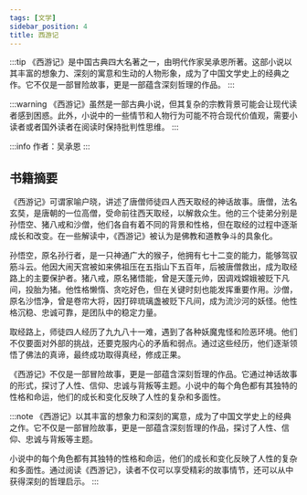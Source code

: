 ```yaml
---
tags: [文学]
sidebar_position: 4
title: 西游记
---
```


:::tip
《西游记》是中国古典四大名著之一，由明代作家吴承恩所著。这部小说以其丰富的想象力、深刻的寓意和生动的人物形象，成为了中国文学史上的经典之作。它不仅是一部冒险故事，更是一部蕴含深刻哲理的作品。
:::

:::warning
《西游记》虽然是一部古典小说，但其复杂的宗教背景可能会让现代读者感到困惑。此外，小说中的一些情节和人物行为可能不符合现代价值观，需要小读者或者国外读者在阅读时保持批判性思维。
:::

:::info
作者：吴承恩
:::

## 书籍摘要

《西游记》可谓家喻户晓，讲述了唐僧师徒四人西天取经的神话故事。唐僧，法名玄奘，是唐朝的一位高僧，受命前往西天取经，以解救众生。他的三个徒弟分别是孙悟空、猪八戒和沙僧，他们各自有着不同的背景和性格，但在取经的过程中逐渐成长和改变。在一些解读中，《西游记》被认为是佛教和道教争斗的具象化。

孙悟空，原名孙行者，是一只神通广大的猴子，他拥有七十二变的能力，能够驾驭筋斗云。他因大闹天宫被如来佛祖压在五指山下五百年，后被唐僧救出，成为取经路上的主要保护者。猪八戒，原名猪悟能，曾是天蓬元帅，因调戏嫦娥被贬下凡间，投胎为猪。他性格懒惰、贪吃好色，但在关键时刻也能发挥重要作用。沙僧，原名沙悟净，曾是卷帘大将，因打碎琉璃盏被贬下凡间，成为流沙河的妖怪。他性格沉稳、忠诚可靠，是团队中的稳定力量。

取经路上，师徒四人经历了九九八十一难，遇到了各种妖魔鬼怪和险恶环境。他们不仅要面对外部的挑战，还要克服内心的矛盾和弱点。通过这些经历，他们逐渐领悟了佛法的真谛，最终成功取得真经，修成正果。

《西游记》不仅是一部冒险故事，更是一部蕴含深刻哲理的作品。它通过神话故事的形式，探讨了人性、信仰、忠诚与背叛等主题。小说中的每个角色都有其独特的性格和命运，他们的成长和变化反映了人性的复杂和多面性。

:::note
《西游记》以其丰富的想象力和深刻的寓意，成为了中国文学史上的经典之作。它不仅是一部冒险故事，更是一部蕴含深刻哲理的作品，探讨了人性、信仰、忠诚与背叛等主题。

小说中的每个角色都有其独特的性格和命运，他们的成长和变化反映了人性的复杂和多面性。通过阅读《西游记》，读者不仅可以享受精彩的故事情节，还可以从中获得深刻的哲理启示。
:::